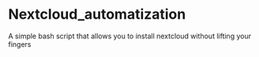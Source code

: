 # Nextcloud_automatization
A simple bash script that allows you to install nextcloud without lifting your fingers
